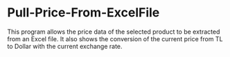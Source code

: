 # Pull-Price-From-ExcelFile
This program allows the price data of the selected product to be extracted from an Excel file. It also shows the conversion of the current price from TL to Dollar with the current exchange rate.

